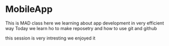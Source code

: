 # MobileApp
This is MAD class here we learning about app development in very efficient way
Today we learn ho to make reposetry and how to use git and github

this session is very intresting
we enjoyed it
